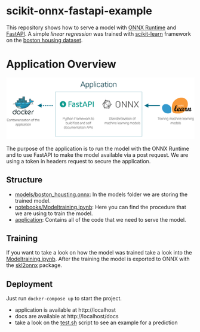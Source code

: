 # scikit-onnx-fastapi-example

This repository shows how to serve a model with [ONNX Runtime](https://github.com/microsoft/onnxruntime) and [FastAPI](https://github.com/tiangolo/fastapi). 
A simple *linear regression* was trained with [scikit-learn](https://scikit-learn.org/) framework on the [boston housing dataset](https://scikit-learn.org/stable/modules/generated/sklearn.datasets.load_boston.html).


# Application Overview

![Overview of the application](images/overview.png)

The purpose of the application is to run the model with the ONNX Runtime and to use FastAPI to make the model available via a post request. We are using a token in headers request to secure the application.


## Structure

- [models/boston_housting.onnx](models/boston_housting.onnx): In the models folder we are storing the trained model. 
- [notebooks/Modeltraining.ipynb](notebooks/Modeltraining.ipynb): Here you can find the procedure that we are using to train the model.
- [application](application): Contains all of the code that we need to serve the model.



## Training
If you want to take a look on how the model was trained take a look into the [Modeltraining.ipynb](notebooks/Modeltraining.ipynb). 
After the training the model is exported to ONNX with the [skl2onnx](https://pypi.org/project/skl2onnx/) package.

## Deployment

Just run ``docker-compose up`` to start the project. 
- application is available at http://localhost
- docs are available at http://localhost/docs
- take a look on the [test.sh](test.sh) script to see an example for a prediction